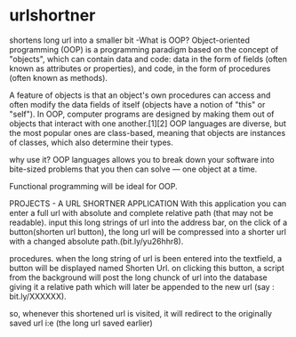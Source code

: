 # urlshortner
shortens long url into a smaller bit
-What is OOP?
Object-oriented programming (OOP) is a programming paradigm based on the concept of "objects", which can contain data and code: data in the form of fields (often known as attributes or properties), and code, in the form of procedures (often known as methods).

A feature of objects is that an object's own procedures can access and often modify the data fields of itself (objects have a notion of "this" or "self"). In OOP, computer programs are designed by making them out of objects that interact with one another.[1][2] OOP languages are diverse, but the most popular ones are class-based, meaning that objects are instances of classes, which also determine their types.

why use it?
OOP languages allows you to break down your software into bite-sized problems that you then can solve — one object at a time.

Functional programming will be ideal for OOP.

PROJECTS - A URL SHORTNER APPLICATION
With this application you can enter a full url with absolute and complete relative path (that may not be readable).
input this long strings of url into the address bar, on the click of a button(shorten url button), the long url will be compressed into a shorter url with a changed absolute path.(bit.ly/yu26hhr8).

procedures.
when the long string of url is been entered into the textfield, a button will be displayed named Shorten Url. on clicking this button, a script from the background will post the long chunck of url into the database giving it a relative path which will later be appended to the new url (say : bit.ly/XXXXXX).

so, whenever this shortened url is visited, it will redirect to the originally saved url i:e (the long url saved earlier)
